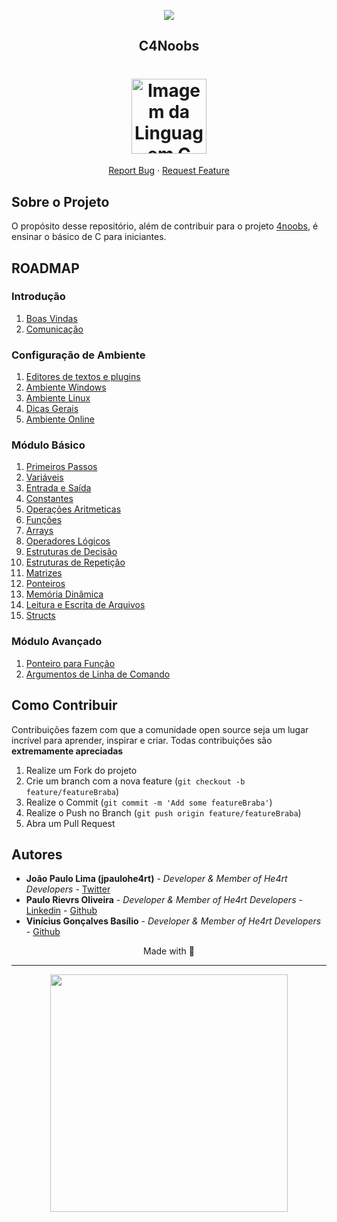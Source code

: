 <p align="center">
  <a href="https://github.com/he4rt/4noobs" target="_blank">
    <img src="./.github/header-4noobs.svg">
  </a>
</p>

<p align="center">
  <h2 align="center">C4Noobs</h2>

  <h1 align="center">
  <img src="./src/imgs/c.png" alt="Imagem da Linguagem C" width="120">
</h1>
  
  <p align="center">
    <a href="https://github.com/jpaulohe4rt/c4noobs/issues">Report Bug</a>
    ·
    <a href="https://github.com/jpaulohe4rt/c4noobs/issues">Request Feature</a>
  </p>
</p>

## Sobre o Projeto
<p align="left">
  O propósito desse repositório, além de contribuir para o projeto <a href="https://github.com/he4rt/4noobs">4noobs</a>, é ensinar o básico de C para iniciantes.
</p>

## ROADMAP

### Introdução

1. [Boas Vindas](/src/1-Introducao/1-Boas-vindas.md)
2. [Comunicação](/src/1-Introducao/2-Comunicacao.md)

### Configuração de Ambiente

1. [Editores de textos e plugins](/src/2-Ambiente/1-Editores-e-plugins.md)
2. [Ambiente Windows](/src/2-Ambiente/2-Ambiente-windows.md)
3. [Ambiente Linux](/src/2-Ambiente/3-Ambiente-linux.md)
4. [Dicas Gerais](/src/2-Ambiente/4-Dicas-gerais.md)
5. [Ambiente Online](/src/2-Ambiente/5-Ambiente-online.md)

### Módulo Básico

01. [Primeiros Passos](/src/3-Basico/01-PrimeirosPassos.md)
02. [Variáveis](/src/3-Basico/02-Variaveis.md)
03. [Entrada e Saída](/src/3-Basico/03-Entrada-Saida.md)
04. [Constantes](/src/3-Basico/04-Constantes.md)
05. [Operações Aritmeticas](/src/3-Basico/05-OperacoesAritmeticas.md)
06. [Funções](/src/3-Basico/06-Funcoes.md)
07. [Arrays](/src/3-Basico/07-Arrays.md)
08. [Operadores Lógicos](/src/3-Basico/08-Operadores-Logicos.md)
09. [Estruturas de Decisão](/src/3-Basico/09-EstruturasDeDecisao.md)
10. [Estruturas de Repetição](/src/3-Basico/10-EstruturasDeRepeticao.md)
11. [Matrizes](/src/3-Basico/11-Matrizes.md)
12. [Ponteiros](/src/3-Basico/12-Ponteiros.md)
13. [Memória Dinâmica](/src/3-Basico/13-MemóriaDinâmica.md)
14. [Leitura e Escrita de Arquivos](/src/3-Basico/14-Arquivos.md)
15. [Structs](/src/3-Basico/15-Structs.md)

### Módulo Avançado

01. [Ponteiro para Função](/src/5-Avancado/1-Ponteiro-Para-Funcao.md)
02. [Argumentos de Linha de Comando](/src/5-Avancado/2-Argumentos-de-linha-de-comando.md)

## Como Contribuir

Contribuições fazem com que a comunidade open source seja um lugar incrível para aprender, inspirar e criar. Todas contribuições
são **extremamente apreciadas**

1. Realize um Fork do projeto
2. Crie um branch com a nova feature (`git checkout -b feature/featureBraba`)
3. Realize o Commit (`git commit -m 'Add some featureBraba'`)
4. Realize o Push no Branch (`git push origin feature/featureBraba`)
5. Abra um Pull Request

## Autores

- **João Paulo Lima (jpaulohe4rt)** - _Developer & Member of He4rt Developers_  - [Twitter](https://twitter.com/jpaulohe4rt)
- **Paulo Rievrs Oliveira** - _Developer & Member of He4rt Developers_ - [Linkedin](https://www.linkedin.com/in/paulo-rievrs/) - [Github](https://www.github.com/paulorievrs)
- **Vinícius Gonçalves Basílio** - _Developer & Member of He4rt Developers_ - [Github](https://github.com/vbasilioo)

<p align="center">Made with 💜</p>

---

<p align="center">
  <a href="https://github.com/he4rt/4noobs" target="_blank">
    <img src="./.github/footer-4noobs.svg" width="380">
  </a>
</p>
